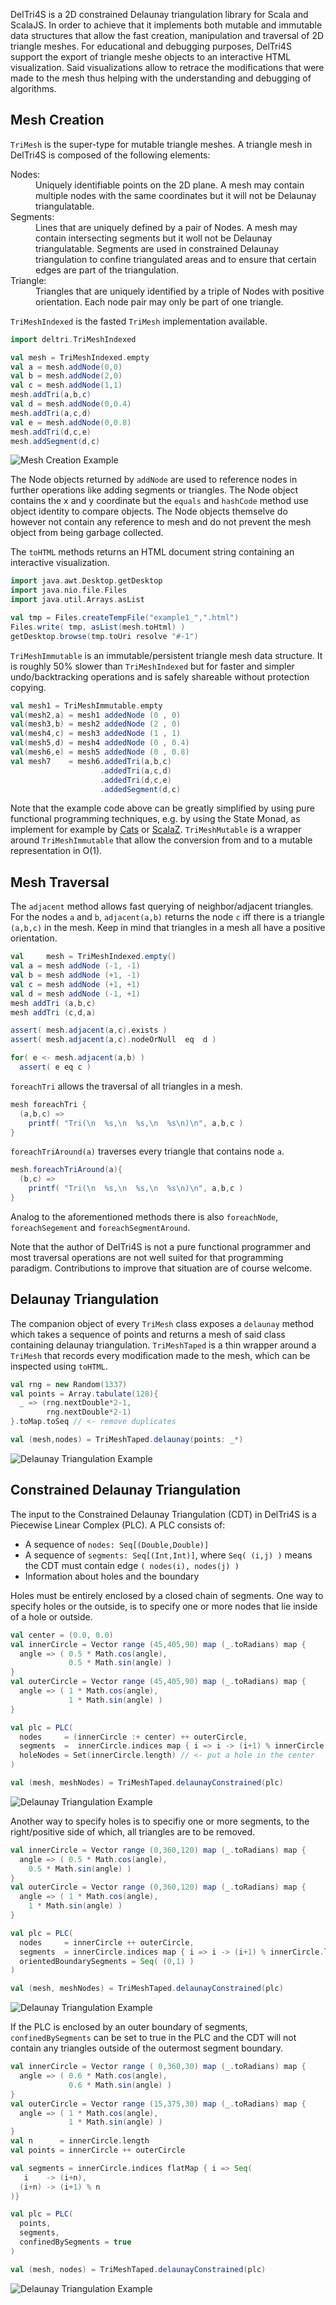 DelTri4S is a 2D constrained Delaunay triangulation library for Scala and ScalaJS.
In order to achieve that it implements both mutable and immutable data structures
that allow the fast creation, manipulation and traversal of 2D triangle meshes.
For educational and debugging purposes, DelTri4S support the export of triangle
meshe objects to an interactive HTML visualization. Said visualizations allow to
retrace the modifications that were made to the mesh thus helping with the understanding
and debugging of algorithms.

Mesh Creation
-------------
`TriMesh` is the super-type for mutable triangle meshes. A triangle mesh in DelTri4S
is composed of the following elements:

<dl>
  <dt>Nodes:<dd> Uniquely identifiable points on the 2D plane. A mesh may contain multiple
  nodes with the same coordinates but it will not be Delaunay triangulatable.
   
  <dt>Segments:<dd> Lines that are uniquely defined by a pair of Nodes. A mesh may contain
  intersecting segments but it woll not be Delaunay triangulatable. Segments are used in
  constrained Delaunay triangulation to confine triangulated areas and to ensure that
  certain edges are part of the triangulation.

  <dt>Triangle:<dd> Triangles that are uniquely identified by a triple of Nodes with positive
  orientation. Each node pair may only be part of one triangle.
</dl>

`TriMeshIndexed` is the fasted `TriMesh` implementation available.
```scala
import deltri.TriMeshIndexed

val mesh = TriMeshIndexed.empty
val a = mesh.addNode(0,0)
val b = mesh.addNode(2,0)
val c = mesh.addNode(1,1)
mesh.addTri(a,b,c)
val d = mesh.addNode(0,0.4)
mesh.addTri(a,c,d)
val e = mesh.addNode(0,0.8)
mesh.addTri(d,c,e)
mesh.addSegment(d,c)
```

![Mesh Creation Example](./docs/readme_example1.svg)

The Node objects returned by `addNode` are used to reference nodes in further
operations like adding segments or triangles. The Node object contains the x
and y coordinate but the `equals` and `hashCode` method use object identity to
compare objects. The Node objects themselve do however not contain any reference
to mesh and do not prevent the mesh object from being garbage collected.

The `toHTML` methods returns an HTML document string containing an interactive visualization.
```scala
import java.awt.Desktop.getDesktop
import java.nio.file.Files
import java.util.Arrays.asList

val tmp = Files.createTempFile("example1_",".html")
Files.write( tmp, asList(mesh.toHtml) )
getDesktop.browse(tmp.toUri resolve "#-1")
```

`TriMeshImmutable` is an immutable/persistent triangle mesh data structure. It is roughly 50%
slower than `TriMeshIndexed` but for faster and simpler undo/backtracking operations and is
safely shareable without protection copying. 
```scala
val mesh1 = TriMeshImmutable.empty
val(mesh2,a) = mesh1 addedNode (0 , 0)
val(mesh3,b) = mesh2 addedNode (2 , 0)
val(mesh4,c) = mesh3 addedNode (1 , 1)
val(mesh5,d) = mesh4 addedNode (0 , 0.4)
val(mesh6,e) = mesh5 addedNode (0 , 0.8)
val mesh7    = mesh6.addedTri(a,b,c)
                    .addedTri(a,c,d)
                    .addedTri(d,c,e)
                    .addedSegment(d,c)
```
Note that the example code above can be greatly simplified by using pure functional programming
techniques, e.g. by using the State Monad, as implement for example by [Cats](https://typelevel.org/cats/datatypes/state.html)
or [ScalaZ](http://eed3si9n.com/learning-scalaz/State.html). `TriMeshMutable` is a wrapper around
`TriMeshImmutable` that allow the conversion from and to a mutable representation in O(1).

Mesh Traversal
--------------
The `adjacent` method allows fast querying of neighbor/adjacent triangles. For the nodes
`a` and `b`, `adjacent(a,b)` returns the node `c` iff there is a triangle `(a,b,c)` in
the mesh. Keep in mind that triangles in a mesh all have a positive orientation. 

```scala
val     mesh = TriMeshIndexed.empty()
val a = mesh addNode (-1, -1)
val b = mesh addNode (+1, -1)
val c = mesh addNode (+1, +1)
val d = mesh addNode (-1, +1)
mesh addTri (a,b,c)
mesh addTri (c,d,a)

assert( mesh.adjacent(a,c).exists )
assert( mesh.adjacent(a,c).nodeOrNull  eq  d )

for( e <- mesh.adjacent(a,b) )
  assert( e eq c )
```

`foreachTri` allows the traversal of all triangles in a mesh.

```scala
mesh foreachTri {
  (a,b,c) =>
    printf( "Tri(\n  %s,\n  %s,\n  %s\n)\n", a,b,c )
}
```

`foreachTriAround(a)` traverses every triangle that contains node `a`.

```scala
mesh.foreachTriAround(a){
  (b,c) =>
    printf( "Tri(\n  %s,\n  %s,\n  %s\n)\n", a,b,c )
}
```

Analog to the aforementioned methods there is also `foreachNode`, `foreachSegement` and
`foreachSegmentAround`.

Note that the author of DelTri4S is not a pure functional programmer and most traversal operations
are not well suited for that programming paradigm. Contributions to improve that situation are of
course welcome.

Delaunay Triangulation
----------------------
The companion object of every `TriMesh` class exposes a `delaunay` method which takes a sequence
of points and returns a mesh of said class containing delaunay triangulation. `TriMeshTaped` is a
thin wrapper around a `TriMesh` that records every modification made to the mesh, which can be
inspected using `toHTML`.

```scala
val rng = new Random(1337)
val points = Array.tabulate(128){
  _ => (rng.nextDouble*2-1,
        rng.nextDouble*2-1)
}.toMap.toSeq // <- remove duplicates

val (mesh,nodes) = TriMeshTaped.delaunay(points: _*)
```

![Delaunay Triangulation Example](./docs/readme_example2.svg)

Constrained Delaunay Triangulation
----------------------------------
The input to the Constrained Delaunay Triangulation (CDT) in DelTri4S is a Piecewise Linear Complex
(PLC). A PLC consists of:

  * A sequence of `nodes: Seq[(Double,Double)]`
  * A sequence of `segments: Seq[(Int,Int)]`, where `Seq( (i,j) )` means the CDT must contain edge `( nodes(i), nodes(j) )`
  * Information about holes and the boundary

Holes must be entirely enclosed by a closed chain of segments. One way to specify holes or the outside,
is to specify one or more nodes that lie inside of a hole or outside.

```scala
val center = (0.0, 0.0)
val innerCircle = Vector range (45,405,90) map (_.toRadians) map {
  angle => ( 0.5 * Math.cos(angle),
             0.5 * Math.sin(angle) )
}
val outerCircle = Vector range (45,405,90) map (_.toRadians) map {
  angle => ( 1 * Math.cos(angle),
             1 * Math.sin(angle) )
}

val plc = PLC(
  nodes     = (innerCircle :+ center) ++ outerCircle,
  segments  =  innerCircle.indices map { i => i -> (i+1) % innerCircle.length },
  holeNodes = Set(innerCircle.length) // <- put a hole in the center
)

val (mesh, meshNodes) = TriMeshTaped.delaunayConstrained(plc)
```

![Delaunay Triangulation Example](./docs/readme_example3.svg)

Another way to specify holes is to specifiy one or more segments, to the right/positive side of which,
all triangles are to be removed.

```scala
val innerCircle = Vector range (0,360,120) map (_.toRadians) map {
  angle => ( 0.5 * Math.cos(angle),
    0.5 * Math.sin(angle) )
}
val outerCircle = Vector range (0,360,120) map (_.toRadians) map {
  angle => ( 1 * Math.cos(angle),
    1 * Math.sin(angle) )
}

val plc = PLC(
  nodes     = innerCircle ++ outerCircle,
  segments  = innerCircle.indices map { i => i -> (i+1) % innerCircle.length },
  orientedBoundarySegments = Seq( (0,1) )
)

val (mesh, meshNodes) = TriMeshTaped.delaunayConstrained(plc)
```

![Delaunay Triangulation Example](./docs/readme_example4.svg)

If the PLC is enclosed by an outer boundary of segments, `confinedBySegments` can be set to true in
the PLC and the CDT will not contain any triangles outside of the outermost segment boundary.

```scala
val innerCircle = Vector range ( 0,360,30) map (_.toRadians) map {
  angle => ( 0.6 * Math.cos(angle),
             0.6 * Math.sin(angle) )
}
val outerCircle = Vector range (15,375,30) map (_.toRadians) map {
  angle => ( 1 * Math.cos(angle),
             1 * Math.sin(angle) )
}
val n      = innerCircle.length
val points = innerCircle ++ outerCircle

val segments = innerCircle.indices flatMap { i => Seq(
   i    -> (i+n),
  (i+n) -> (i+1) % n
)}

val plc = PLC(
  points,
  segments,
  confinedBySegments = true
)

val (mesh, nodes) = TriMeshTaped.delaunayConstrained(plc)
```

![Delaunay Triangulation Example](./docs/readme_example5.svg)
